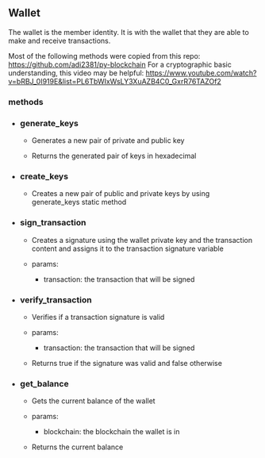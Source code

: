 ## Wallet

The wallet is the member identity. It is with the wallet that they are able to make and receive transactions.

Most of the following methods were copied from this repo: https://github.com/adi2381/py-blockchain
For a cryptographic basic understanding, this video may be helpful: https://www.youtube.com/watch?v=bRBJ_0I919E&list=PL6TbWIxWsLY3XuAZB4C0_GxrR76TAZOf2

### methods
* ### generate_keys
    * Generates a new pair of private and public key

    * Returns the generated pair of keys in hexadecimal

* ### create_keys
    * Creates a new pair of public and private keys by using generate_keys static method
    
* ### sign_transaction
    * Creates a signature using the wallet private key and the transaction content and assigns it to the transaction signature variable

    * params:
        * transaction: the transaction that will be signed

* ### verify_transaction
    * Verifies if a transaction signature is valid

    * params:
        * transaction: the transaction that will be signed
    
    * Returns true if the signature was valid and false otherwise

* ### get_balance
    * Gets the current balance of the wallet

    * params:
        * blockchain: the blockchain the wallet is in
    
    * Returns the current balance